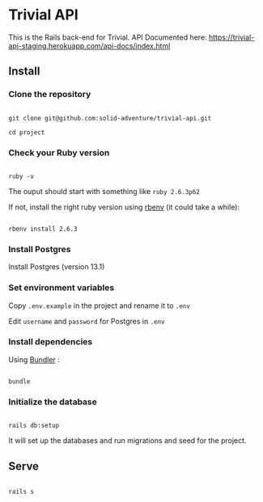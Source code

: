 
  

# Trivial API

  

This is the Rails back-end for Trivial. API Documented here:
https://trivial-api-staging.herokuapp.com/api-docs/index.html

  

## Install

  

### Clone the repository

  

```shell

git clone git@github.com:solid-adventure/trivial-api.git

cd project

```

  
  

### Check your Ruby version

  

```shell

ruby -v

```

  

The ouput should start with something like `ruby 2.6.3p62`

  

If not, install the right ruby version using [rbenv](https://github.com/rbenv/rbenv) (it could take a while):

  

```shell

rbenv install 2.6.3

```

### Install Postgres

Install Postgres (version 13.1)


### Set environment variables

Copy `.env.example` in the project and rename it to `.env`

Edit `username` and `password` for Postgres in `.env`

  
  

### Install dependencies

  

Using [Bundler](https://github.com/bundler/bundler) :

  

```shell

bundle

```

  

### Initialize the database

```shell

rails db:setup

```

It will set up the databases and run migrations and seed for the project.

  
  

## Serve

  

```shell

rails s

```
